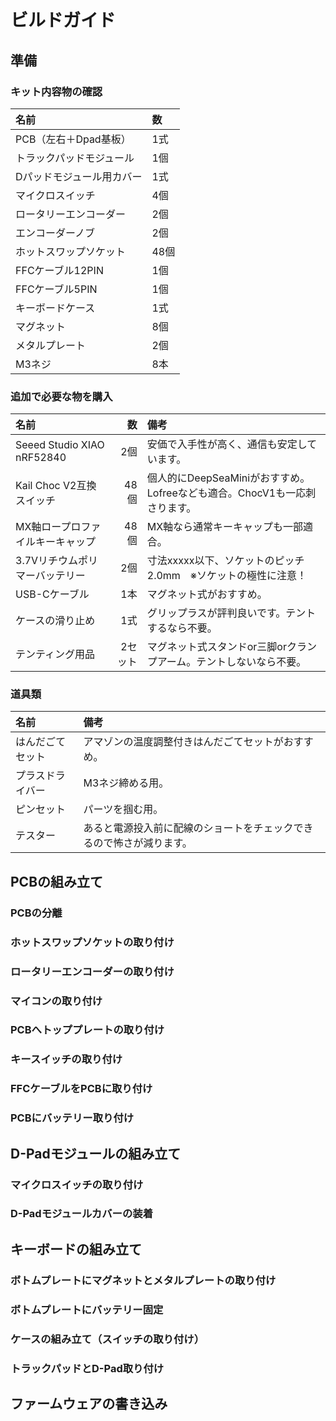 # ビルドガイド
## 準備
### キット内容物の確認

| 名前 | 数 |
|:-|:-|
|PCB（左右＋Dpad基板）|1式|
|トラックパッドモジュール|1個|
|Dパッドモジュール用カバー|1式|
|マイクロスイッチ|4個|
|ロータリーエンコーダー|2個|
|エンコーダーノブ|2個|
|ホットスワップソケット|48個|
|FFCケーブル12PIN|1個|
|FFCケーブル5PIN|1個|
|キーボードケース|1式|
|マグネット|8個|
|メタルプレート|2個|
|M3ネジ|8本|

### 追加で必要な物を購入

| 名前 | 数 | 備考 |
|:-|---:|:-|
|Seeed Studio XIAO nRF52840 |2個|安価で入手性が高く、通信も安定しています。|
|Kail Choc V2互換スイッチ|48個|個人的にDeepSeaMiniがおすすめ。Lofreeなども適合。ChocV1も一応刺さります。|
|MX軸ロープロファイルキーキャップ|48個|MX軸なら通常キーキャップも一部適合。|
|3.7Vリチウムポリマーバッテリー|2個|寸法xxxxx以下、ソケットのピッチ2.0mm　※ソケットの極性に注意！|
|USB-Cケーブル|1本|マグネット式がおすすめ。|
|ケースの滑り止め|1式|グリップラスが評判良いです。テントするなら不要。|
|テンティング用品|2セット|マグネット式スタンドor三脚orクランプアーム。テントしないなら不要。|

### 道具類

| 名前 | 備考 |
|:-|:-|
|はんだごてセット|アマゾンの温度調整付きはんだごてセットがおすすめ。|
|プラスドライバー|M3ネジ締める用。|
|ピンセット|パーツを掴む用。|
|テスター|あると電源投入前に配線のショートをチェックできるので怖さが減ります。|





## PCBの組み立て
### PCBの分離
### ホットスワップソケットの取り付け
### ロータリーエンコーダーの取り付け
### マイコンの取り付け
### PCBへトッププレートの取り付け
### キースイッチの取り付け
### FFCケーブルをPCBに取り付け
### PCBにバッテリー取り付け

## D-Padモジュールの組み立て
### マイクロスイッチの取り付け
### D-Padモジュールカバーの装着

## キーボードの組み立て
### ボトムプレートにマグネットとメタルプレートの取り付け
### ボトムプレートにバッテリー固定
### ケースの組み立て（スイッチの取り付け）
### トラックパッドとD-Pad取り付け

## ファームウェアの書き込み
